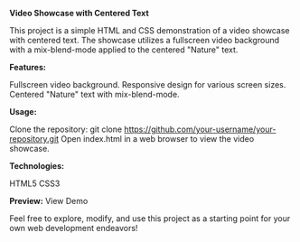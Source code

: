 **Video Showcase with Centered Text**

This project is a simple HTML and CSS demonstration of a video showcase with centered text. The showcase utilizes a fullscreen video background with a mix-blend-mode applied to the centered "Nature" text.

**Features:**

Fullscreen video background.
Responsive design for various screen sizes.
Centered "Nature" text with mix-blend-mode.

**Usage:**

Clone the repository: git clone https://github.com/your-username/your-repository.git
Open index.html in a web browser to view the video showcase.

**Technologies:**

HTML5
CSS3

**Preview:**
View Demo

Feel free to explore, modify, and use this project as a starting point for your own web development endeavors!
